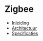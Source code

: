 # Zigbee

* [Inleiding](./zigbee/inleiding.md)
* [Architectuur](./zigbee/architectuur.md)
* [Specificaties](./zigbee/specificaties.md)